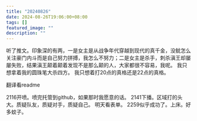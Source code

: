 ```yaml
---
title: "20240826"
date: 2024-08-26T19:06:00+08:00
tags: []
featured_image: ""
description: ""
---
```

听了推文。印象深的有两，一是女主是从战争年代穿越到现代的真千金，没鱿怎么关注豪门内斗而是自己努力拼搏，我怎么不努力；二是女主是杀手，刺杀滇王却屡屡失败，结果滇王颠着颠着发现不是那么颠的人，大家都很不容易，我呢。
我只想拿着我的圆珠笔大杀四方。
我只想着打20点的真格还是22点的真格。

翻译看readme

2116开喷。喷完托管到github，如果那时我愿意的话。
2141下播。区域打的头大。质疑队友，质疑对手，质疑自己。
明天看表单。
2259似乎成功了。上床。好多蚊子。